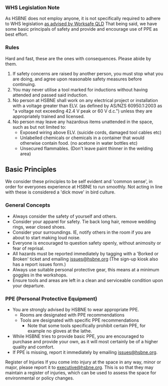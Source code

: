 ### WHS Legislation Note 
As HSBNE does not employ anyone, it is not specifically required to adhere to WHS legislation [as advised by Worksafe QLD](https://www.worksafe.qld.gov.au/laws-and-compliance/workplace-health-and-safety-laws/specific-obligations/non-profit-organisations-and-volunteers ) That being said, we have some basic principals of safety and provide and encourage use of PPE as best effort.

### Rules
Hard and fast, these are the ones with consequences. Please abide by them.

1. If safety concerns are raised by another person, you must stop what you are doing, and agree upon reasonable safety measures before continuing.
1. You may never utilise a tool marked for inductions without having attended and passed said induction.
1. No person at HSBNE shall work on any electrical project or installation with a voltage greater than ELV. (as defined by AS/NZS 60950.1:2003 as "a voltage not exceeding 42.4 V peak or 60 V d.c.") unless they are appropriately trained and licensed.
1. No person may leave any hazardous items unattended in the space, such as but not limited to:
	- Exposed wiring above ELV. (suicide cords, damaged tool cables etc)
	- Unlabelled chemicals or chemicals in a container that would otherwise contain food. (no acetone in water bottles etc)
	- Unsecured flammables. (Don't leave paint thinner in the welding area)

## Basic Principles
We consider these principles to be self evident and 'common sense', in order for everyones experience at HSBNE to run smoothly. Not acting in line with these is considered a 'dick move' in bird culture.

### General Concepts

- Always consider the safety of yourself and others.
- Consider your apparel for safety. Tie back long hair, remove wedding rings, wear closed shoes.
- Consider your surroundings. IE, notify others in the room if you are about to start making loud noise.
- Everyone is encouraged to question safety openly, without animosity or fear of reprisal.
- All hazards must be reported immediately by tagging with a 'Borked or Broken' ticket and emailing issues@hsbne.org (The sign-up kiosk also has a report issues form.)
- Always use suitable personal protective gear, this means at a minimum goggles in the workshops.
- Ensure tools and areas are left in a clean and serviceable condition upon your departure.

### PPE (Personal Protective Equipment)
- You are strongly advised by HSBNE to wear appropriate PPE.
	- Rooms are designated with PPE recommendations
	- Tools are designated with specific PPE recommendations
		- Note that some tools specifically prohibit certain PPE, for example no gloves at the lathe.
- While HSBNE tries to provide basic PPE, you are encouraged to purchase and provide your own, as it will most certainly be of a higher quality and comfort.
- If PPE is missing, report it immediately by emailing issues@hsbne.org.

Register of Injuries
If you come into injury at the space in any way, minor or major, please report it to executive@hsbne.org. This is so that they may maintain a register of injuries, which can be used to assess the space for environmental or policy changes.

